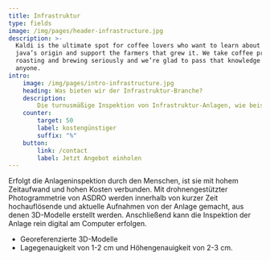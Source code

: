 ```yaml
---
title: Infrastruktur
type: fields
image: /img/pages/header-infrastructure.jpg
description: >-
  Kaldi is the ultimate spot for coffee lovers who want to learn about their
  java’s origin and support the farmers that grew it. We take coffee production,
  roasting and brewing seriously and we’re glad to pass that knowledge to
  anyone.
intro:
    image: /img/pages/intro-infrastructure.jpg
    heading: Was bieten wir der Infrastruktur-Branche?
    description:
        Die turnusmäßige Inspektion von Infrastruktur-Anlagen, wie beispielsweise Straßen, Häfen oder Schienennetzen, ist erforderlich, um Schäden rechtzeitig zu erkennen und zu beheben.
    counter:
        target: 50
        label: kostengünstiger
        suffix: "%"
    button:
        link: /contact
        label: Jetzt Angebot einholen
---
```


Erfolgt die Anlageninspektion durch den Menschen, ist sie mit hohem Zeitaufwand und hohen Kosten verbunden. Mit drohnengestützter Photogrammetrie von ASDRO werden innerhalb von kurzer Zeit hochauflösende und aktuelle Aufnahmen von der Anlage gemacht, aus denen 3D-Modelle erstellt werden. Anschließend kann die Inspektion der Anlage rein digital am Computer erfolgen.

+ Georeferenzierte 3D-Modelle
+ Lagegenauigkeit von 1-2 cm und Höhengenauigkeit von 2-3 cm.